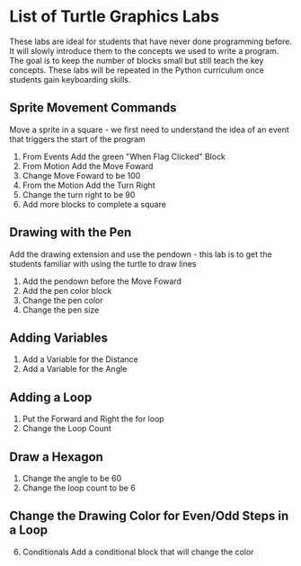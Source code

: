 # List of Turtle Graphics Labs
These labs are ideal for students that have never done programming before.  It will slowly introduce them to the
concepts we used to write a program.  The goal is to keep the number of blocks small but still teach the key concepts.
These labs will be repeated in the Python curriculum once students gain keyboarding skills.

## Sprite Movement Commands
Move a sprite in a square - we first need to understand the idea of an event that triggers the start of the program

   1. From Events Add the green "When Flag Clicked" Block
   2. From Motion Add the Move Foward
   3. Change Move Foward to be 100
   4. From the Motion Add the Turn Right
   5. Change the turn right to be 90
   6. Add more blocks to complete a square

## Drawing with the Pen
Add the drawing extension and use the pendown - this lab is to get the students familiar with using the turtle to draw lines

   1. Add the pendown before the Move Foward
   2. Add the pen color block
   3. Change the pen color
   4. Change the pen size

## Adding Variables

  1. Add a Variable for the Distance
  2. Add a Variable for the Angle

## Adding a Loop

  1. Put the Forward and Right the for loop
  2. Change the Loop Count

## Draw a Hexagon

  1. Change the angle to be 60
  2. Change the loop count to be 6

## Change the Drawing Color for Even/Odd Steps in a Loop

6. Conditionals
  Add a conditional block that will change the color
